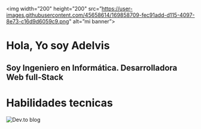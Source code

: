 <p align=”centro”>

<img width=”200" height=”200" src=”https://user-images.githubusercontent.com/45658614/169858709-fec91add-d115-4097-8e73-c16d9d6059c9.png" alt=”mi banner”>

</p>

# Hola, Yo soy Adelvis
## Soy Ingeniero en Informática. Desarrolladora Web full-Stack

# Habilidades tecnicas

![Dev.to blog](https://img.shields.io/badge/dev.to-0A0A0A?style=for-the-badge&logo=dev.to&logoColor=white)



